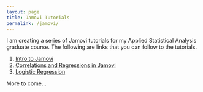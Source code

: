 ```yaml
---
layout: page
title: Jamovi Tutorials
permalink: /jamovi/
---
```


I am creating a series of Jamovi tutorials for my Applied Statistical Analysis graduate course. The following are links that you can follow to the tutorials.

1. [Intro to Jamovi](http://tysonbarrett.com//jekyll/update/2018/03/28/jamovi/)
2. [Correlations and Regressions in Jamovi](http://tysonbarrett.com//jekyll/update/2018/03/28/jamovi_correlation_regression/)
3. [Logistic Regression](http://tysonbarrett.com//jekyll/update/2018/03/29/jamovi_logistic/)

More to come...

